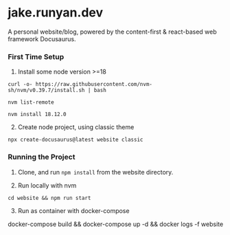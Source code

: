 # jake.runyan.dev
A personal website/blog, powered by the content-first &amp; react-based web framework Docusaurus.

### First Time Setup

1. Install some node version >=18

`curl -o- https://raw.githubusercontent.com/nvm-sh/nvm/v0.39.7/install.sh | bash`

`nvm list-remote`

`nvm install 18.12.0`

2. Create node project, using classic theme

`npx create-docusaurus@latest website classic`

### Running the Project

1. Clone, and run `npm install` from the website directory.

2. Run locally with nvm

`cd website && npm run start`

3. Run as container with docker-compose

docker-compose build && docker-compose up -d && docker logs -f website
